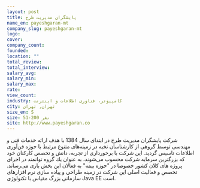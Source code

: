 ```yaml
---
layout: post
title: پایشگران مديريت طرح 
name_en: payeshgaran-mt
company_slug: payeshgaran-mt
logo: 
cover: 
company_count:
founded:
location: ""
total_review: 
total_interview: 
salary_avg: 
salary_min: 
salary_max: 
rate: 
view_count: 
industry: کامپیوتر، فناوری اطلاعات و اینترنت
city: تهران, تهران
size_en: S
size: 51-200 نفر
site: http://www.payeshgaran.co
---
```


شرکت پايشگران مديريت طرح در ابتدای سال 1384 با هدف ارائه خدمات فنی و مهندسی توسط گروهی از کارشناسان نخبه در زمينه‌های متنوع مرتبط با حوزه فن‌آوری اطلاعات تاسيس گرديد. اين شركت با برخورداری از تجربه، دانش و تخصص كاركنان خود كه بزرگترين سرمايه شركت محسوب می‌شوند، به عنوان يك گروه توانمند در اجرای پروژه های كلان كشور خصوصا در "حوزه بيمه" به فعالان اين بخش ياری می‌رساند. تخصص و فعاليت اصلی اين شرکت در زمينه طراحی و پياده سازی نرم افزارهای سازمانی بزرگ مقياس با تکنولوژی Java EE است.
